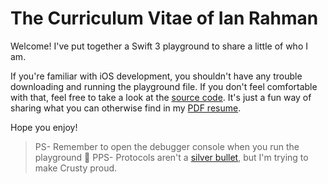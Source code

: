 # The Curriculum Vitae of Ian Rahman

Welcome! I've put together a Swift 3 playground to share a little of who I am.

If you're familiar with iOS development, you shouldn't have any trouble downloading and running the playground file. If you don't feel comfortable with that, feel free to take a look at the [source code](https://github.com/ianrahman/ian-rahman-resume/blob/master/IanRahman_Resume.playground/Contents.swift). It's just a fun way of sharing what you can otherwise find in my [PDF resume](https://github.com/ianrahman/ian-rahman-resume/blob/master/Ian_Rahman_Resume.pdf).

Hope you enjoy!

> PS- Remember to open the debugger console when you run the playground 🚀
> PPS- Protocols aren't a [silver bullet](http://chris.eidhof.nl/post/protocol-oriented-programming/), but I'm trying to make Crusty proud.
